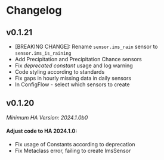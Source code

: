 # Changelog

## v0.1.21

- [BREAKING CHANGE]: Rename `sensor.ims_rain` sensor to `sensor.ims_is_raining`
- Add Precipitation and Precipitation Chance sensors
- Fix _deprecated constant_ usage and log warning
- Code styling according to standards
- Fix gaps in hourly missing data in daily sensors
- In ConfigFlow - select which sensors to create

## v0.1.20

_Minimum HA Version: 2024.1.0b0_


#### Adjust code to HA 2024.1.0:

- Fix usage of Constants according to deprecation
- Fix Metaclass error, failing to create ImsSensor
  